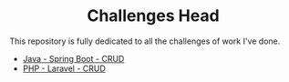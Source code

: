 <div align="center">
  <h1>Challenges Head</h1>
</div>
This repository is fully dedicated to all the challenges of work I've done. 

- [Java - Spring Boot - CRUD](https://github.com/igorjcqs/Challenges/tree/Spring-Boot-CRUD)
- [PHP - Laravel - CRUD](https://github.com/igorjcqs/Challenges/tree/PHP-Laravel-CRUD)
